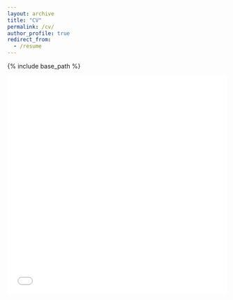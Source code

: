 ```yaml
---
layout: archive
title: "CV"
permalink: /cv/
author_profile: true
redirect_from:
  - /resume
---
```


{% include base_path %}

<iframe src="/files/ChinomonaCV_june22.pdf" width="100%" height="500" frameborder="no" border="0" marginwidth="0" marginheight="0"></iframe>
